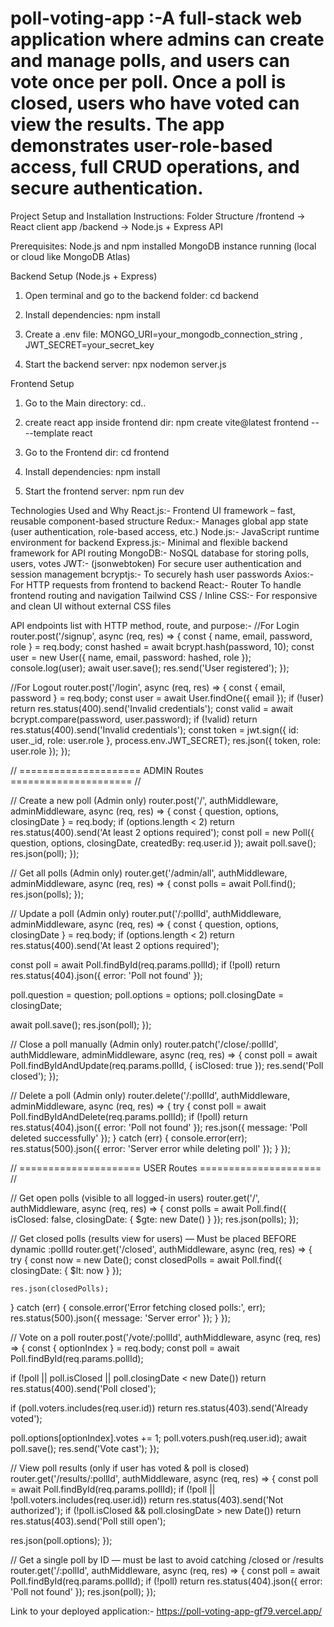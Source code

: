# poll-voting-app :-A full-stack web application where admins can create and manage polls, and users can vote once per poll. Once a poll is closed, users who have voted can view the results. The app demonstrates user-role-based access, full CRUD operations, and secure authentication.


Project Setup and Installation Instructions:
Folder Structure 
  /frontend   → React client app
  /backend    → Node.js + Express API

Prerequisites: 
  Node.js and npm installed
  MongoDB instance running (local or cloud like MongoDB Atlas)

Backend Setup (Node.js + Express)
1. Open terminal and go to the backend folder:
   cd backend

2. Install dependencies:
   npm install
   
4. Create a .env file:
   MONGO_URI=your_mongodb_connection_string ,
   JWT_SECRET=your_secret_key
   
5. Start the backend server:
   npx nodemon server.js


Frontend Setup
1. Go to the Main directory:
   cd..

2. create react app inside frontend dir:
   npm create vite@latest frontend -- --template react

3. Go to the Frontend dir:
   cd frontend

4. Install dependencies:
   npm install

5. Start the frontend server:
   npm run dev



Technologies Used and Why
React.js:-	 Frontend UI framework – fast, reusable component-based structure
Redux:-	 Manages global app state (user authentication, role-based access, etc.)
Node.js:-	 JavaScript runtime environment for backend
Express.js:- 	Minimal and flexible backend framework for API routing
MongoDB:- 	NoSQL database for storing polls, users, votes
JWT:-  (jsonwebtoken)	For secure user authentication and session management
bcryptjs:-	To securely hash user passwords
Axios:-	 For HTTP requests from frontend to backend
React:-  Router	To handle frontend routing and navigation
Tailwind CSS / Inline CSS:- 	For responsive and clean UI without external CSS files




API endpoints list with HTTP method, route, and purpose:-
//For Login
router.post('/signup', async (req, res) => {
  const { name, email, password, role } = req.body;
  const hashed = await bcrypt.hash(password, 10);
  const user = new User({ name, email, password: hashed, role });
  console.log(user);
  await user.save();
  res.send('User registered');
});

//For Logout
router.post('/login', async (req, res) => {
  const { email, password } = req.body;
  const user = await User.findOne({ email });
  if (!user) return res.status(400).send('Invalid credentials');
  const valid = await bcrypt.compare(password, user.password);
  if (!valid) return res.status(400).send('Invalid credentials');
  const token = jwt.sign({ id: user._id, role: user.role }, process.env.JWT_SECRET);
  res.json({ token, role: user.role });
});


// ===================== ADMIN Routes ===================== //

// Create a new poll (Admin only)
router.post('/', authMiddleware, adminMiddleware, async (req, res) => {
  const { question, options, closingDate } = req.body;
  if (options.length < 2) return res.status(400).send('At least 2 options required');
  const poll = new Poll({ question, options, closingDate, createdBy: req.user.id });
  await poll.save();
  res.json(poll);
});

//  Get all polls (Admin only)
router.get('/admin/all', authMiddleware, adminMiddleware, async (req, res) => {
  const polls = await Poll.find();
  res.json(polls);
});

//  Update a poll (Admin only)
router.put('/:pollId', authMiddleware, adminMiddleware, async (req, res) => {
  const { question, options, closingDate } = req.body;
  if (options.length < 2) return res.status(400).send('At least 2 options required');

  const poll = await Poll.findById(req.params.pollId);
  if (!poll) return res.status(404).json({ error: 'Poll not found' });

  poll.question = question;
  poll.options = options;
  poll.closingDate = closingDate;

  await poll.save();
  res.json(poll);
});

//  Close a poll manually (Admin only)
router.patch('/close/:pollId', authMiddleware, adminMiddleware, async (req, res) => {
  const poll = await Poll.findByIdAndUpdate(req.params.pollId, { isClosed: true });
  res.send('Poll closed');
});

//  Delete a poll (Admin only)
router.delete('/:pollId', authMiddleware, adminMiddleware, async (req, res) => {
  try {
    const poll = await Poll.findByIdAndDelete(req.params.pollId);
    if (!poll) return res.status(404).json({ error: 'Poll not found' });
    res.json({ message: 'Poll deleted successfully' });
  } catch (err) {
    console.error(err);
    res.status(500).json({ error: 'Server error while deleting poll' });
  }
});


// ===================== USER Routes ===================== //

// Get open polls (visible to all logged-in users)
router.get('/', authMiddleware, async (req, res) => {
  const polls = await Poll.find({
    isClosed: false,
    closingDate: { $gte: new Date() }
  });
  res.json(polls);
});

//  Get closed polls (results view for users) — Must be placed BEFORE dynamic :pollId
router.get('/closed', authMiddleware, async (req, res) => {
  try {
    const now = new Date();
    const closedPolls = await Poll.find({ closingDate: { $lt: now } });

    res.json(closedPolls);
  } catch (err) {
    console.error('Error fetching closed polls:', err);
    res.status(500).json({ message: 'Server error' });
  }
});

//  Vote on a poll
router.post('/vote/:pollId', authMiddleware, async (req, res) => {
  const { optionIndex } = req.body;
  const poll = await Poll.findById(req.params.pollId);

  if (!poll || poll.isClosed || poll.closingDate < new Date())
    return res.status(400).send('Poll closed');

  if (poll.voters.includes(req.user.id))
    return res.status(403).send('Already voted');

  poll.options[optionIndex].votes += 1;
  poll.voters.push(req.user.id);
  await poll.save();
  res.send('Vote cast');
});

//  View poll results (only if user has voted & poll is closed)
router.get('/results/:pollId', authMiddleware, async (req, res) => {
  const poll = await Poll.findById(req.params.pollId);
  if (!poll || !poll.voters.includes(req.user.id))
    return res.status(403).send('Not authorized');
  if (!poll.isClosed && poll.closingDate > new Date())
    return res.status(403).send('Poll still open');

  res.json(poll.options);
});

//  Get a single poll by ID — must be last to avoid catching /closed or /results
router.get('/:pollId', authMiddleware, async (req, res) => {
  const poll = await Poll.findById(req.params.pollId);
  if (!poll) return res.status(404).json({ error: 'Poll not found' });
  res.json(poll);
});





Link to your deployed application:-
https://poll-voting-app-gf79.vercel.app/

